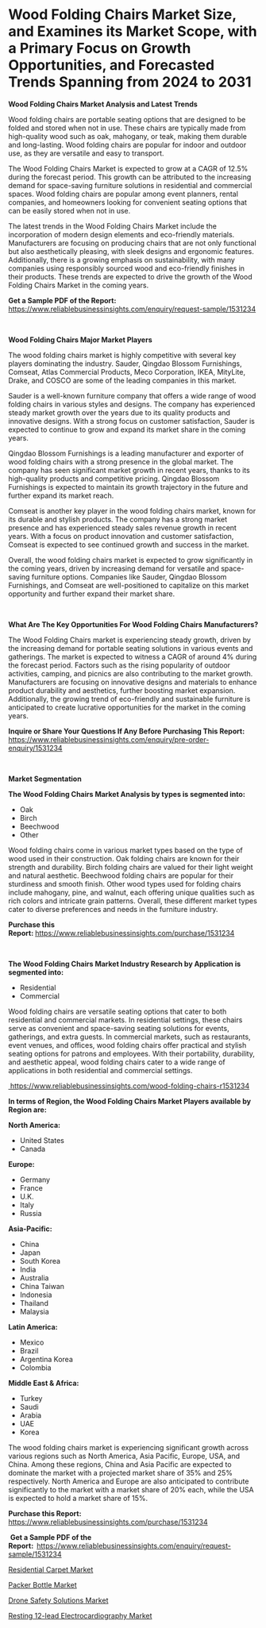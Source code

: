 <p><h1>Wood Folding Chairs Market Size, and Examines its Market Scope, with a Primary Focus on Growth Opportunities, and Forecasted Trends Spanning from 2024 to 2031</h1></p><p><strong>Wood Folding Chairs Market Analysis and Latest Trends</strong></p>
<p><p>Wood folding chairs are portable seating options that are designed to be folded and stored when not in use. These chairs are typically made from high-quality wood such as oak, mahogany, or teak, making them durable and long-lasting. Wood folding chairs are popular for indoor and outdoor use, as they are versatile and easy to transport.</p><p>The Wood Folding Chairs Market is expected to grow at a CAGR of 12.5% during the forecast period. This growth can be attributed to the increasing demand for space-saving furniture solutions in residential and commercial spaces. Wood folding chairs are popular among event planners, rental companies, and homeowners looking for convenient seating options that can be easily stored when not in use.</p><p>The latest trends in the Wood Folding Chairs Market include the incorporation of modern design elements and eco-friendly materials. Manufacturers are focusing on producing chairs that are not only functional but also aesthetically pleasing, with sleek designs and ergonomic features. Additionally, there is a growing emphasis on sustainability, with many companies using responsibly sourced wood and eco-friendly finishes in their products. These trends are expected to drive the growth of the Wood Folding Chairs Market in the coming years.</p></p>
<p><strong>Get a Sample PDF of the Report:&nbsp;</strong> <a href="https://www.reliablebusinessinsights.com/enquiry/request-sample/1531234">https://www.reliablebusinessinsights.com/enquiry/request-sample/1531234</a></p>
<p>&nbsp;</p>
<p><strong>Wood Folding Chairs Major Market Players</strong></p>
<p><p>The wood folding chairs market is highly competitive with several key players dominating the industry. Sauder, Qingdao Blossom Furnishings, Comseat, Atlas Commercial Products, Meco Corporation, IKEA, MityLite, Drake, and COSCO are some of the leading companies in this market.</p><p>Sauder is a well-known furniture company that offers a wide range of wood folding chairs in various styles and designs. The company has experienced steady market growth over the years due to its quality products and innovative designs. With a strong focus on customer satisfaction, Sauder is expected to continue to grow and expand its market share in the coming years.</p><p>Qingdao Blossom Furnishings is a leading manufacturer and exporter of wood folding chairs with a strong presence in the global market. The company has seen significant market growth in recent years, thanks to its high-quality products and competitive pricing. Qingdao Blossom Furnishings is expected to maintain its growth trajectory in the future and further expand its market reach.</p><p>Comseat is another key player in the wood folding chairs market, known for its durable and stylish products. The company has a strong market presence and has experienced steady sales revenue growth in recent years. With a focus on product innovation and customer satisfaction, Comseat is expected to see continued growth and success in the market.</p><p>Overall, the wood folding chairs market is expected to grow significantly in the coming years, driven by increasing demand for versatile and space-saving furniture options. Companies like Sauder, Qingdao Blossom Furnishings, and Comseat are well-positioned to capitalize on this market opportunity and further expand their market share.</p></p>
<p>&nbsp;</p>
<p><strong>What Are The Key Opportunities For Wood Folding Chairs Manufacturers?</strong></p>
<p><p>The Wood Folding Chairs market is experiencing steady growth, driven by the increasing demand for portable seating solutions in various events and gatherings. The market is expected to witness a CAGR of around 4% during the forecast period. Factors such as the rising popularity of outdoor activities, camping, and picnics are also contributing to the market growth. Manufacturers are focusing on innovative designs and materials to enhance product durability and aesthetics, further boosting market expansion. Additionally, the growing trend of eco-friendly and sustainable furniture is anticipated to create lucrative opportunities for the market in the coming years.</p></p>
<p><strong>Inquire or Share Your Questions If Any Before Purchasing This Report:</strong> <a href="https://www.reliablebusinessinsights.com/enquiry/pre-order-enquiry/1531234">https://www.reliablebusinessinsights.com/enquiry/pre-order-enquiry/1531234</a></p>
<p>&nbsp;</p>
<p><strong>Market Segmentation</strong></p>
<p><strong>The Wood Folding Chairs Market Analysis by types is segmented into:</strong></p>
<p><ul><li>Oak</li><li>Birch</li><li>Beechwood</li><li>Other</li></ul></p>
<p><p>Wood folding chairs come in various market types based on the type of wood used in their construction. Oak folding chairs are known for their strength and durability. Birch folding chairs are valued for their light weight and natural aesthetic. Beechwood folding chairs are popular for their sturdiness and smooth finish. Other wood types used for folding chairs include mahogany, pine, and walnut, each offering unique qualities such as rich colors and intricate grain patterns. Overall, these different market types cater to diverse preferences and needs in the furniture industry.</p></p>
<p><strong>Purchase this Report:&nbsp;</strong><a href="https://www.reliablebusinessinsights.com/purchase/1531234">https://www.reliablebusinessinsights.com/purchase/1531234</a></p>
<p>&nbsp;</p>
<p><strong>The Wood Folding Chairs Market Industry Research by Application is segmented into:</strong></p>
<p><ul><li>Residential</li><li>Commercial</li></ul></p>
<p><p>Wood folding chairs are versatile seating options that cater to both residential and commercial markets. In residential settings, these chairs serve as convenient and space-saving seating solutions for events, gatherings, and extra guests. In commercial markets, such as restaurants, event venues, and offices, wood folding chairs offer practical and stylish seating options for patrons and employees. With their portability, durability, and aesthetic appeal, wood folding chairs cater to a wide range of applications in both residential and commercial settings.</p></p>
<p><a href="https://www.reliablebusinessinsights.com/wood-folding-chairs-r1531234">&nbsp;https://www.reliablebusinessinsights.com/wood-folding-chairs-r1531234</a></p>
<p><strong>In terms of Region, the Wood Folding Chairs Market Players available by Region are:</strong></p>
<p>
    <p> <strong> North America: </strong>
        <ul>
            <li>United States</li>
            <li>Canada</li>
        </ul>
        </p> 
    <p> <strong> Europe: </strong>
        <ul>
            <li>Germany</li>
            <li>France</li>
            <li>U.K.</li>
            <li>Italy</li>
            <li>Russia</li>
        </ul>
        </p> 
    <p> <strong> Asia-Pacific: </strong>
        <ul>
            <li>China</li>
            <li>Japan</li>
            <li>South Korea</li>
            <li>India</li>
            <li>Australia</li>
            <li>China Taiwan</li>
            <li>Indonesia</li>
            <li>Thailand</li>
            <li>Malaysia</li>
        </ul>
        </p> 
    <p> <strong> Latin America: </strong>
        <ul>
            <li>Mexico</li>
            <li>Brazil</li>
            <li>Argentina Korea</li>
            <li>Colombia</li>
        </ul>
        </p> 
    <p> <strong> Middle East & Africa: </strong>
        <ul>
            <li>Turkey</li>
            <li>Saudi</li>
            <li>Arabia</li>
            <li>UAE</li>
            <li>Korea</li>
        </ul>
    </p>
    </p>
<p><p>The wood folding chairs market is experiencing significant growth across various regions such as North America, Asia Pacific, Europe, USA, and China. Among these regions, China and Asia Pacific are expected to dominate the market with a projected market share of 35% and 25% respectively. North America and Europe are also anticipated to contribute significantly to the market with a market share of 20% each, while the USA is expected to hold a market share of 15%.</p></p>
<p><strong>Purchase this Report: </strong><a href="https://www.reliablebusinessinsights.com/purchase/1531234">https://www.reliablebusinessinsights.com/purchase/1531234</a></p>
<p>&nbsp;<strong>Get a Sample PDF of the Report:&nbsp;&nbsp;</strong><a href="https://www.reliablebusinessinsights.com/enquiry/request-sample/1531234">https://www.reliablebusinessinsights.com/enquiry/request-sample/1531234</a></p>
<p><strong></strong></p>
<p><p><a href="https://medium.com/@stephaniewynterk14/global-residential-carpet-market-size-and-market-trends-analysis-by-regional-outlook-competitive-4c978243a7ed">Residential Carpet Market</a></p><p><a href="https://medium.com/@codystark63/an-in-depth-analysis-of-the-global-packer-bottle-market-scope-and-its-rapid-growing-5-1-91ed58e3bc15">Packer Bottle Market</a></p><p><a href="https://github.com/RichRobinson5/Market-Research-Report-List-6/blob/main/drone-safety-solutions-market.md">Drone Safety Solutions Market</a></p><p><a href="https://github.com/mandarincruisesvn/Market-Research-Report-List-1/blob/main/resting-12-lead-electrocardiography-market.md">Resting 12-lead Electrocardiography Market</a></p></p>